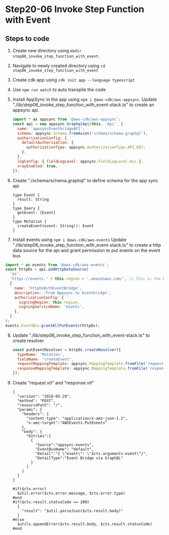# Step20-06 Invoke Step Function with Event

## Steps to code

1. Create new directory using `mkdir step06_invoke_step_function_with_event`.
2. Navigate to newly created directory using `cd step06_invoke_step_function_with_event`
3. Create cdk app using `cdk init app --language typescript`
4. Use `npm run watch` to auto transpile the code
5. Install AppSync in the app using `npm i @aws-cdk/aws-appsync`. Update "./lib/step06_invoke_step_function_with_event-stack.ts" to create an appsync api.

   ```js
   import * as appsync from '@aws-cdk/aws-appsync';
   const api = new appsync.GraphqlApi(this, 'Api', {
     name: 'appsyncEventbridgeAPI',
     schema: appsync.Schema.fromAsset('schema/schema.graphql'),
     authorizationConfig: {
       defaultAuthorization: {
         authorizationType: appsync.AuthorizationType.API_KEY,
       },
     },
     logConfig: { fieldLogLevel: appsync.FieldLogLevel.ALL },
     xrayEnabled: true,
   });
   ```

6. Create "./schema/schema.graphql" to define schema for the app sync api

   ```gql
   type Event {
     result: String
   }
   type Query {
     getEvent: [Event]
   }
   type Mutation {
     createEvent(event: String!): Event
   }
   ```

7. Install events using `npm i @aws-cdk/aws-events` Update "./lib/step06_invoke_step_function_with_event-stack.ts" to create a http data source for the api and grant permission to put events on the event bus

```js
import * as events from '@aws-cdk/aws-events';
const httpDs = api.addHttpDataSource(
  'ds',
  'https://events.' + this.region + '.amazonaws.com/', // This is the ENDPOINT for eventbridge.
  {
    name: 'httpDsWithEventBridge',
    description: 'From Appsync to Eventbridge',
    authorizationConfig: {
      signingRegion: this.region,
      signingServiceName: 'events',
    },
  }
);
events.EventBus.grantAllPutEvents(httpDs);
```

8. Update "./lib/step06_invoke_step_function_with_event-stack.ts" to create resolver

   ```js
   const putEventResolver = httpDs.createResolver({
     typeName: 'Mutation',
     fieldName: 'createEvent',
     requestMappingTemplate: appsync.MappingTemplate.fromFile('request.vtl'),
     responseMappingTemplate: appsync.MappingTemplate.fromFile('response.vtl'),
   });
   ```

9. Create "request.vtl" and "response.vtl"

   ```vtl
   {
     "version": "2018-05-29",
     "method": "POST",
     "resourcePath": "/",
     "params": {
       "headers": {
         "content-type": "application/x-amz-json-1.1",
         "x-amz-target":"AWSEvents.PutEvents"
       },
       "body": {
         "Entries":[
           {
             "Source":"appsync-events",
             "EventBusName": "default",
             "Detail":"{ \"event\": \"$ctx.arguments.event\"}",
             "DetailType":"Event Bridge via GraphQL"
           }
         ]
       }
     }
   }
   ```

   ```vtl
   #if($ctx.error)
     $util.error($ctx.error.message, $ctx.error.type)
   #end
   #if($ctx.result.statusCode == 200)
     {
       "result": "$util.parseJson($ctx.result.body)"
     }
   #else
     $utils.appendError($ctx.result.body, $ctx.result.statusCode)
   #end
   ```
